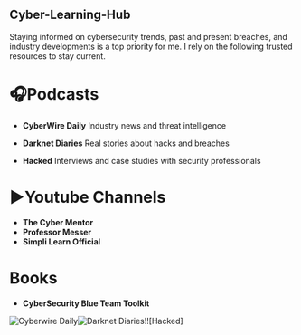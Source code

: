 ## Cyber-Learning-Hub
Staying informed on cybersecurity trends, past and present breaches, and industry developments is a top priority for me. I rely on the following trusted resources to stay current.

# 🎧Podcasts #  
- **CyberWire Daily**
  Industry news and threat intelligence

- **Darknet Diaries**
  Real stories about hacks and breaches

- **Hacked**
 Interviews and case studies with security professionals  
  

# ▶️Youtube Channels #
- **The Cyber Mentor** 
- **Professor Messer**
- **Simpli Learn Official**

# Books #
- **CyberSecurity Blue Team Toolkit**  

![Cyberwire Daily](https://github.com/user-attachments/assets/03703c42-1892-43e8-8014-c88a4234a967)![Darknet Diaries](https://github.com/user-attachments/assets/d8729320-9922-4b96-b568-e6c829fc6c0a)!![Hacked]

